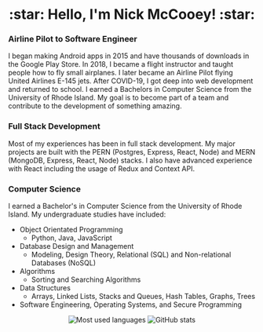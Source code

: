 <h1 align="center">:star: Hello, I'm Nick McCooey! :star:</h1>

### Airline Pilot to Software Engineer
I began making Android apps in 2015 and have thousands of downloads in the Google Play Store. In 2018, I became a flight instructor and taught people how to fly small airplanes. I later became an Airline Pilot flying United Airlines E-145 jets. After COVID-19, I got deep into web development and returned to school. I earned a Bachelors in Computer Science from the University of Rhode Island. My goal is to become part of a team and contribute to the development of something amazing.

### Full Stack Development
Most of my experiences has been in full stack development. My major projects are built with the PERN (Postgres, Express, React, Node) and MERN (MongoDB, Express, React, Node) stacks. I also have advanced experience with React including the usage of Redux and Context API.

### Computer Science
I earned a Bachelor's in Computer Science from the University of Rhode Island. My undergraduate studies have included:
* Object Orientated Programming
  * Python, Java, JavaScript
* Database Design and Management
  * Modeling, Design Theory, Relational (SQL) and Non-relational Databases (NoSQL)
* Algorithms
  * Sorting and Searching Algorithms
* Data Structures
  * Arrays, Linked Lists, Stacks and Queues, Hash Tables, Graphs, Trees
* Software Engineering, Operating Systems, and Secure Programming

<p align="center">
<img src="https://github-readme-stats.vercel.app/api/top-langs/?username=nmccooey&layout=compact&hide=makefile&bg_color=091f40&text_color=f6f6f6&title_color=c5203e&icon_color=c5203e" alt="Most used languages" />

<img src="https://github-readme-stats.vercel.app/api?username=nmccooey&show_icons=true&count_private=true&hide=issues,contribs&bg_color=091f40&text_color=f6f6f6&title_color=c5203e&icon_color=c5203e" alt="GitHub stats" />
